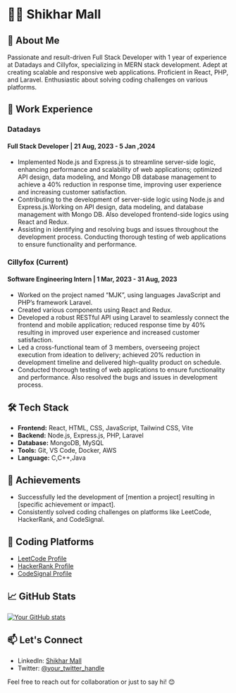 <!--
### Hi there 👋, My self Shikhar Mall

**Shikharmall/Shikharmall** is a ✨ _special_ ✨ repository because its `README.md` (this file) appears on your GitHub profile.

Here are some ideas to get you started:

 🔭 I’m currently working as Full Stack Developer.
 - 🌱 I’m currently learning ...
- 👯 I’m looking to collaborate on ...
- 🤔 I’m looking for help with ...
- 💬 Ask me about ...
- 📫 How to reach me: ...
- 😄 Pronouns: ...
- ⚡ Fun fact: ...-->


# 👨‍💻 Shikhar Mall

## 🚀 About Me

Passionate and result-driven Full Stack Developer with 1 year of experience at Datadays and Cillyfox, specializing in MERN stack development. Adept at creating scalable and responsive web applications. Proficient in React, PHP, and Laravel. Enthusiastic about solving coding challenges on various platforms.

## 💼 Work Experience

### Datadays
#### Full Stack Developer | 21 Aug, 2023 - 5 Jan ,2024

- Implemented Node.js and Express.js to streamline server-side logic, enhancing performance and scalability of web
applications; optimized API design, data modeling, and Mongo DB database management to achieve a 40% reduction in
response time, improving user experience and increasing customer satisfaction.
- Contributing to the development of server-side logic using Node.js and Express.js.Working on API design, data modeling,
and database management with Mongo DB. Also developed frontend-side logics using React and Redux.
- Assisting in identifying and resolving bugs and issues throughout the development process. Conducting thorough testing
of web applications to ensure functionality and performance.

### Cillyfox (Current)
#### Software Engineering Intern | 1 Mar, 2023 - 31 Aug, 2023

- Worked on the project named “MJK”, using languages JavaScript and PHP’s framework Laravel.
- Created various components using React and Redux.
- Developed a robust RESTful API using Laravel to seamlessly connect the frontend and mobile application; reduced
response time by 40% resulting in improved user experience and increased customer satisfaction.
- Led a cross-functional team of 3 members, overseeing project execution from ideation to delivery; achieved 20% reduction
in development timeline and delivered high-quality product on schedule.
- Conducted thorough testing of web applications to ensure functionality and performance. Also resolved the bugs and
issues in development process.

## 🛠️ Tech Stack

- **Frontend:** React, HTML, CSS, JavaScript, Tailwind CSS, Vite
- **Backend:** Node.js, Express.js, PHP, Laravel
- **Database:** MongoDB, MySQL
- **Tools:** Git, VS Code, Docker, AWS
- **Language:** C,C++,Java

## 🚀 Achievements

- Successfully led the development of [mention a project] resulting in [specific achievement or impact].
- Consistently solved coding challenges on platforms like LeetCode, HackerRank, and CodeSignal.

## 🚀 Coding Platforms

- [LeetCode Profile](https://leetcode.com/your_username/)
- [HackerRank Profile](https://www.hackerrank.com/your_username/)
- [CodeSignal Profile](https://codesignal.com/profile/your_username/)

## 📈 GitHub Stats

[![Your GitHub stats](https://github-readme-stats.vercel.app/api?username=Shikharmall&count_private=true&show_icons=true&theme=radical)](https://github.com/Shikharmall)

## 📫 Let's Connect

- LinkedIn: [Shikhar Mall](https://www.linkedin.com/in/shikhar-mall-161b05230/)
- Twitter: [@your_twitter_handle](https://twitter.com/your_twitter_handle)

Feel free to reach out for collaboration or just to say hi! 😊


